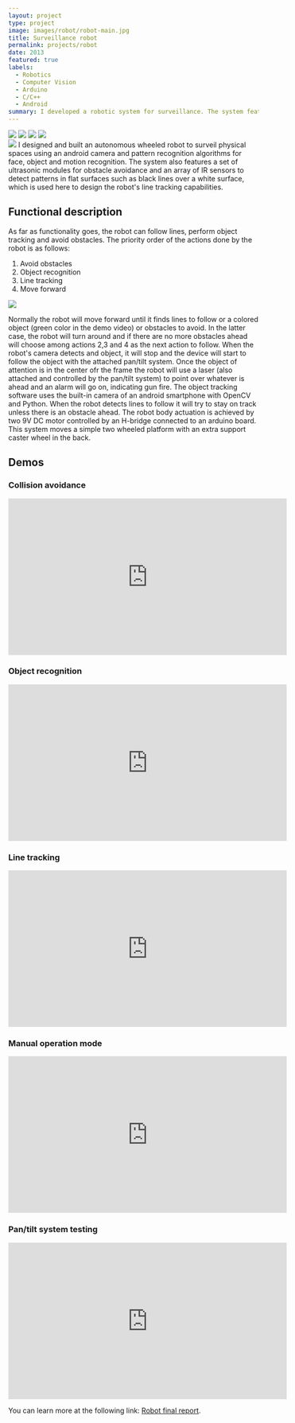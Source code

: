 ```yaml
---
layout: project
type: project
image: images/robot/robot-main.jpg
title: Surveillance robot
permalink: projects/robot
date: 2013
featured: true
labels:
  - Robotics
  - Computer Vision
  - Arduino
  - C/C++
  - Android
summary: I developed a robotic system for surveillance. The system features an android camera with computer vision algorithms for object detection, sonar sensors and bumpers for obstacle avoidance and an array of IR sensors for line tracking.
---
```


<div class="ui small rounded images">
  <img class="ui image" src="../images/robot/robot-origins3.png">
  <img class="ui image" src="../images/robot/robot-track.png">
  <img class="ui image" src="../images/robot/robot-pointing.png">
  <img class="ui image" src="../images/robot/robot-main.jpg">
</div>

<img class="ui medium right floated rounded image" src="../images/robot/robot-field.png">
I designed and built an autonomous wheeled robot to surveil physical spaces using an android camera and pattern recognition algorithms for face, object and motion recognition. The system also features a set of ultrasonic modules for obstacle avoidance and an array of IR sensors to detect patterns in flat surfaces such as black lines over a white surface, which is used here to design the robot's line tracking capabilities.

## Functional description

As far as functionality goes, the robot can follow lines, perform object tracking and avoid obstacles.  The priority order of the actions done by the robot is as follows:

1. Avoid obstacles
2. Object recognition
3. Line tracking
4. Move forward

<img class="ui medium left floated rounded image" src="../images/robot/robot-origins2.png">

Normally the robot will move forward until it finds lines to follow or a colored object (green color in the demo video) or obstacles to avoid. In the latter case, the robot will turn around and if there are no more obstacles ahead will choose among actions 2,3 and 4 as the next action to follow. When the robot's camera detects and object, it will stop and the device will start to follow the object with the attached pan/tilt system. Once the object of attention is in the center ofr the frame the robot will use a laser (also attached and controlled by the pan/tilt system) to point over whatever is ahead and an alarm will go on, indicating gun fire. The object tracking software uses the built-in camera of an android smartphone with OpenCV and Python. When the robot detects lines to follow it will try to stay on track unless there is an obstacle ahead. The robot body actuation is achieved by two 9V DC motor controlled by an H-bridge connected to an arduino board. This system moves a simple two wheeled platform with an extra support caster wheel in the back.

## Demos
### Collision avoidance
<iframe width="560" height="315" src="https://www.youtube.com/embed/o0P5m1t8Hhg?rel=0&amp;showinfo=0" frameborder="0" allow="autoplay; encrypted-media" allowfullscreen></iframe>

### Object recognition
<iframe width="560" height="315" src="https://www.youtube.com/embed/LN0dzoi4bZw?rel=0&amp;showinfo=0" frameborder="0" allow="autoplay; encrypted-media" allowfullscreen></iframe>

### Line tracking
<iframe width="560" height="315" src="https://www.youtube.com/embed/wj9VCHaooy4?rel=0&amp;showinfo=0" frameborder="0" allow="autoplay; encrypted-media" allowfullscreen></iframe>

### Manual operation mode
<iframe width="560" height="315" src="https://www.youtube.com/embed/zWjKY17BtYQ?rel=0&amp;showinfo=0" frameborder="0" allow="autoplay; encrypted-media" allowfullscreen></iframe>

### Pan/tilt system testing
<iframe width="560" height="315" src="https://www.youtube.com/embed/QPomn0754iE?rel=0&amp;showinfo=0" frameborder="0" allow="autoplay; encrypted-media" allowfullscreen></iframe>

You can learn more at the following link: [Robot final report](https://www.mil.ufl.edu/5666/papers/IMDL_Report_Fall_12/Final%20Reports/Juan_Rios/Juan_Rios.pdf).
